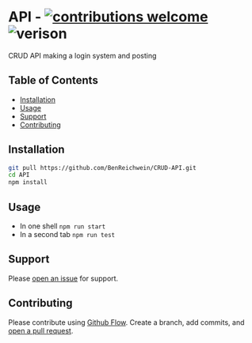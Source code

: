 # API - [![contributions welcome](https://img.shields.io/badge/contributions-welcome-brightgreen.svg?style=flat)](https://github.com/BenReichwein/CRUD-API/issues) ![verison](https://img.shields.io/badge/version-v0.0.1-blue.svg?style=flat)

CRUD API making a login system and posting

## Table of Contents

- [Installation](#installation)
- [Usage](#usage)
- [Support](#support)
- [Contributing](#contributing)

## Installation

```sh
git pull https://github.com/BenReichwein/CRUD-API.git
cd API
npm install
```

## Usage

- In one shell `npm run start`
- In a second tab `npm run test`


## Support

Please [open an issue](https://github.com/IanGelfand/API/issues/new) for support.

## Contributing

Please contribute using [Github Flow](https://guides.github.com/introduction/flow/). Create a branch, add commits, and [open a pull request](https://github.com/fraction/readme-boilerplate/compare/).
